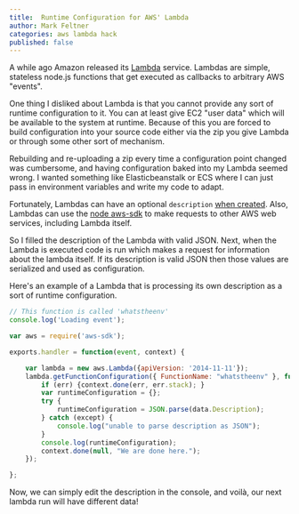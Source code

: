 ```yaml
---
title:  Runtime Configuration for AWS' Lambda
author: Mark Feltner
categories: aws lambda hack
published: false
---
```


A while ago Amazon released its [Lambda](http://aws.amazon.com/lambda/) service. Lambdas are simple, stateless node.js functions that get executed as callbacks to arbitrary AWS "events".

One thing I disliked about Lambda is that you cannot provide any sort of runtime
configuration to it. You can at least give EC2 "user data" which will be available to the system at runtime. Because of this you are forced to build configuration into your source code either via the zip you give Lambda or through some other sort of mechanism.

Rebuilding and re-uploading a zip every time a configuration point changed was cumbersome, and having
configuration baked into my Lambda seemed wrong. I wanted something like Elasticbeanstalk or ECS where I can just pass in
environment variables and write my code to adapt.

Fortunately, Lambdas can have an optional `description` [when created](http://docs.aws.amazon.com/AWSJavaScriptSDK/latest/AWS/Lambda.html#createFunction-property). Also, Lambdas can use the [node aws-sdk](https://github.com/aws/aws-sdk-js) to make requests to other AWS web services, including Lambda itself.

So I filled the description of the Lambda with valid JSON. Next, when the Lambda is executed code is run which makes a request for information about the lambda itself. If its description is valid JSON then those values are serialized and used as configuration.

Here's an example of a Lambda that is processing its own description as a sort of runtime configuration.

``` javascript
// This function is called 'whatstheenv'
console.log('Loading event');

var aws = require('aws-sdk');

exports.handler = function(event, context) {

    var lambda = new aws.Lambda({apiVersion: '2014-11-11'});
    lambda.getFunctionConfiguration({ FunctionName: "whatstheenv" }, function(err, data){
        if (err) {context.done(err, err.stack); }
        var runtimeConfiguration = {};
        try {
            runtimeConfiguration = JSON.parse(data.Description);
        } catch (except) {
            console.log("unable to parse description as JSON");
        }
        console.log(runtimeConfiguration);
        context.done(null, "We are done here.");
    });

};
```

Now, we can simply edit the description in the console, and voilà, our next lambda run will have different data!
